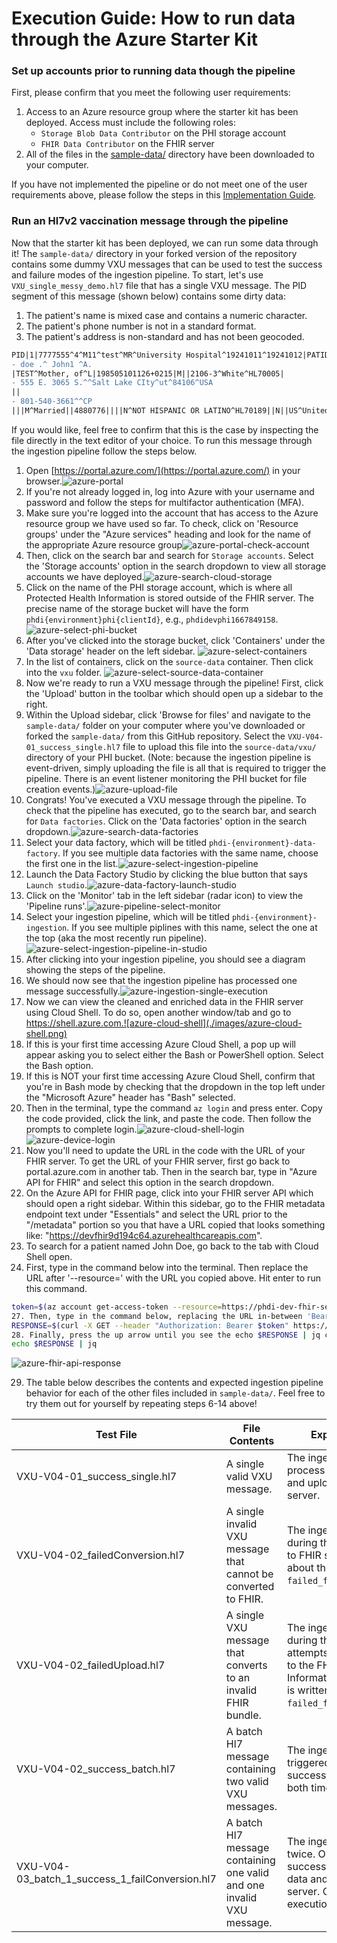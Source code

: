 # Execution Guide: How to run data through the Azure Starter Kit

### Set up accounts prior to running data though the pipeline
First, please confirm that you meet the following user requirements:
1. Access to an Azure resource group where the starter kit has been deployed. Access must include the following roles:
    - `Storage Blob Data Contributor` on the PHI storage account
    - `FHIR Data Contributor` on the FHIR server
2. All of the files in the [sample-data/](../sample-data/) directory have been downloaded to your computer.

If you have not implemented the pipeline or do not meet one of the user requirements above, please follow the steps in this [Implementation Guide](https://github.com/CDCgov/phdi-azure/blob/main/docs/implementation-guide.md). 


### Run an Hl7v2 vaccination message through the pipeline 

Now that the starter kit has been deployed, we can run some data through it! The `sample-data/` directory in your forked version of the repository contains some dummy VXU messages that can be used to test the success and failure modes of the ingestion pipeline. To start, let's use `VXU_single_messy_demo.hl7` file that has a single VXU message. The PID segment of this message (shown below) contains some dirty data:
1. The patient's name is mixed case and contains a numeric character.
2. The patient's phone number is not in a standard format.
3. The patient's address is non-standard and has not been geocoded.

```diff
PID|1|7777555^4^M11^test^MR^University Hospital^19241011^19241012|PATID7755^5^M11^test1|PATID7758^^^test5|
- doe .^ John1 ^A.
|TEST^Mother, of^L|198505101126+0215|M||2106-3^White^HL70005|
- 555 E. 3065 S.^^Salt Lake CIty^ut^84106^USA
||
- 801-540-3661^^CP
|||M^Married||4880776||||N^NOT HISPANIC OR LATINO^HL70189||N||US^United States of America^ISO3166_1||||N|||20080110015014+0315|||||||
```

If you would like, feel free to confirm that this is the case by inspecting the file directly in the text editor of your choice. To run this message through the ingestion pipeline follow the steps below.

1. Open [https://portal.azure.com/](https://portal.azure.com/) in your browser.![azure-portal](./images/azure-portal.png)
2. If you're not already logged in, log into Azure with your username and password and follow the steps for multifactor authentication (MFA). 
3. Make sure you're logged into the account that has access to the Azure resource group we have used so far. To check, click on 'Resource groups' under the "Azure services" heading and look for the name of the appropriate Azure resource group![azure-portal-check-account](./images/azure-portal-check-account.png)
4. Then, click on the search bar and search for `Storage accounts`. Select the 'Storage accounts' option in the search dropdown to view all storage accounts we have deployed.![azure-search-cloud-storage](./images/azure-search-cloud-storage.png)
5. Click on the name of the PHI storage account, which is where all Protected Health Information is stored outside of the FHIR server. The precise name of the storage bucket will have the form `phdi{environment}phi{clientId}`, e.g., `phdidevphi1667849158`.![azure-select-phi-bucket](./images/azure-select-phi-bucket.png)
6. After you've clicked into the storage bucket, click 'Containers' under the 'Data storage' header on the left sidebar. ![azure-select-containers](./images/azure-select-containers.png)
7. In the list of containers, click on the `source-data` container. Then click into the `vxu` folder. ![azure-select-source-data-container](./images/azure-select-source-data-container.png)
8. Now we're ready to run a VXU message through the pipeline! First, click the 'Upload' button in the toolbar which should open up a sidebar to the right.
9. Within the Upload sidebar, click 'Browse for files' and navigate to the `sample-data/` folder on your computer where you've downloaded or forked the `sample-data/` from this GitHub repository. Select the `VXU-V04-01_success_single.hl7` file to upload this file into the `source-data/vxu/` directory of your PHI bucket. (Note: because the ingestion pipeline is event-driven, simply uploading the file is all that is required to trigger the pipeline. There is an event listener monitoring the PHI bucket for file creation events.)![azure-upload-file](./images/azure-upload-file.png)
10. Congrats! You've executed a VXU message through the pipeline. To check that the pipeline has executed, go to the search bar, and search for `Data factories`. Click on the 'Data factories' option in the search dropdown.![azure-search-data-factories](./images/azure-search-data-factories.png)
11. Select your data factory, which will be titled `phdi-{environment}-data-factory`. If you see multiple data factories with the same name, choose the first one in the list.![azure-select-ingestion-pipeline](./images/azure-select-ingestion-pipeline.png)
12. Launch the Data Factory Studio by clicking the blue button that says `Launch studio`.![azure-data-factory-launch-studio](./images/azure-data-factory-launch-studio.png)
13. Click on the 'Monitor' tab in the left sidebar (radar icon) to view the 'Pipeline runs'.![azure-pipeline-select-monitor](./images/azure-pipeline-select-monitor.png)
15. Select your ingestion pipeline, which will be titled `phdi-{environment}-ingestion`. If you see multiple piplines with this name, select the one at the top (aka the most recently run pipeline).![azure-select-ingestion-pipeline-in-studio](./images/azure-select-ingestion-pipeline-in-studio.png)
16. After clicking into your ingestion pipeline, you should see a diagram showing the steps of the pipeline.
17. We should now see that the ingestion pipeline has processed one message successfully.![azure-ingestion-single-execution](./images/azure-ingestion-single-execution.png)
19. Now we can view the cleaned and enriched data in the FHIR server using Cloud Shell. To do so, open another window/tab and go to https://shell.azure.com.![azure-cloud-shell](./images/azure-cloud-shell.png)
20. If this is your first time accessing Azure Cloud Shell, a pop up will appear asking you to select either the Bash or PowerShell option. Select the Bash option. 
21. If this is NOT your first time accessing Azure Cloud Shell, confirm that you're in Bash mode by checking that the dropdown in the top left under the "Microsoft Azure" header has "Bash" selected.
22. Then in the terminal, type the command `az login` and press enter. Copy the code provided, click the link, and paste the code. Then follow the prompts to complete login.![azure-cloud-shell-login](./images/azure-cloud-shell-login.png)![azure-device-login](./images/azure-device-login.png)
23. Now you'll need to update the URL in the code with the URL of your FHIR server. To get the URL of your FHIR server, first go back to portal.azure.com in another tab. Then in the search bar, type in "Azure API for FHIR" and select this option in the search dropdown.
24. On the Azure API for FHIR page, click into your FHIR server API which should open a right sidebar. Within this sidebar, go to the FHIR metadata endpoint text under "Essentials" and select the URL prior to the "/metadata" portion so you that have a URL copied that looks something like: "https://devfhir9d194c64.azurehealthcareapis.com".
25. To search for a patient named John Doe, go back to the tab with Cloud Shell open. 
26. First, type in the command below into the terminal. Then replace the URL after '--resource=' with the URL you copied above. Hit enter to run this command.
```bash
token=$(az account get-access-token --resource=https://phdi-dev-fhir-server.azurehealthcareapis.com --query accessToken --output tsv)
27. Then, type in the command below, replacing the URL in-between 'Bearer $token' and '/Patient' with the URL you copied above. Hit enter to run this command.
RESPONSE=$(curl -X GET --header "Authorization: Bearer $token" https://phdi-dev-fhir-server.azurehealthcareapis.com/Patient?family=DOE&given=JOHN)
28. Finally, press the up arrow until you see the echo $RESPONSE | jq command below. Hit enter to run this command.
echo $RESPONSE | jq
```
![azure-fhir-api-response](./images/azure-fhir-api-response.png)

29. The table below describes the contents and expected ingestion pipeline behavior for each of the other files included in `sample-data/`. Feel free to try them out for yourself by repeating steps 6-14 above! 

| Test File | File Contents | Expected Outcome |
| --------- | --------------| ---------------- |
|VXU-V04-01_success_single.hl7| A single valid VXU message.|The ingestion pipeline will process a single message and upload it to the FHIR server.|
|VXU-V04-02_failedConversion.hl7| A single invalid VXU message that cannot be converted to FHIR.| The ingestion process will fail during the initial conversion to FHIR step. Information about the failure is written to `failed_fhir_conversion\vxu\`.
|VXU-V04-02_failedUpload.hl7| A single VXU message that converts to an invalid FHIR bundle.| The ingestion pipeline will fail during the final step when it attempts to upload the data to the FHIR server. Information about the failure is written to `failed_fhir_uploads\vxu\`.|
|VXU-V04-02_success_batch.hl7| A batch Hl7 message containing two valid VXU messages.| The ingestion pipeline is triggered twice and runs successfully to completion both times.|
|VXU-V04-03_batch_1_success_1_failConversion.hl7| A batch Hl7 message containing one valid and one invalid VXU message.| The ingestion pipeline will run twice. On one execution it successfully processes the data and uploads to the FHIR server. On the other execution it fails.|
